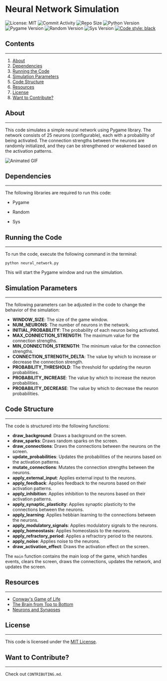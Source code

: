 # Neural Network Simulation

![License: MIT](https://img.shields.io/bower/l/bootstrap?style=flat-square)
![Commit Activity](https://img.shields.io/github/last-commit/jainsid24/neural-network-simulation?style=flat-square)
![Repo Size](https://img.shields.io/github/repo-size/jainsid24/neural-network-simulation?style=flat-square)
![Python Version](https://img.shields.io/badge/Python-3.x-blue?style=flat-square)
![Pygame Version](https://img.shields.io/badge/Pygame-2.0.2-red?style=flat-square)
![Random Version](https://img.shields.io/badge/Random-3.9.6-orange?style=flat-square)
![Sys Version](https://img.shields.io/badge/Sys-3.9.6-blue?style=flat-square)
[![Code style: black](https://img.shields.io/badge/code%20style-black-000000.svg)](https://github.com/psf/black?style=flat-square)

## Contents
---
1. [About](#about)
2. [Dependencies](#dependencies)
3. [Running the Code](#running-the-code)
4. [Simulation Parameters](#simulation-parameters)
5. [Code Structure](#code-structure)
6. [Resources](#resources)
7. [License](#license)
8. [Want to Contribute?](#want-to-contribute)


## About
---

This code simulates a simple neural network using Pygame library. The network consists of 25 neurons (configurable), each with a probability of being activated. The connection strengths between the neurons are randomly initialized, and they can be strengthened or weakened based on the activation patterns.

![Animated GIF](network.gif)

## Dependencies
---

The following libraries are required to run this code:

* Pygame
* Random

* Sys

## Running the Code
---

To run the code, execute the following command in the terminal:

```
python neural_network.py
```

This will start the Pygame window and run the simulation.

## Simulation Parameters
---

The following parameters can be adjusted in the code to change the behavior of the simulation:

- **WINDOW_SIZE**: The size of the game window.
- **NUM_NEURONS**: The number of neurons in the network.
- **INITIAL_PROBABILITY**: The probability of each neuron being activated.
- **MAX_CONNECTION_STRENGTH**: The maximum value for the connection strengths.
- **MIN_CONNECTION_STRENGTH**: The minimum value for the connection strengths.
- **CONNECTION_STRENGTH_DELTA**: The value by which to increase or decrease the connection strength.
- **PROBABILITY_THRESHOLD**: The threshold for updating the neuron probabilities.
- **PROBABILITY_INCREASE**: The value by which to increase the neuron probabilities.
- **PROBABILITY_DECREASE**: The value by which to decrease the neuron probabilities.

## Code Structure
---

The code is structured into the following functions:

- **draw_background**: Draws a background on the screen.
- **draw_sparks**: Draws random sparks on the screen.
- **draw_connections**: Draws the connections between the neurons on the screen.
- **update_probabilities**: Updates the probabilities of the neurons based on the activation patterns.
- **mutate_connections**: Mutates the connection strengths between the neurons.
- **apply_external_input**: Applies external input to the neurons.
- **apply_feedback**: Applies feedback to the neurons based on their activation patterns.
- **apply_inhibition**: Applies inhibition to the neurons based on their activation patterns.
- **apply_synaptic_plasticity**: Applies synaptic plasticity to the connections between the neurons.
- **apply_learning**: Applies hebbian learning to the connections between the neurons.
- **apply_modulatory_signals**: Applies modulatory signals to the neurons.
- **apply_homeostasis**: Applies homeostasis to the neurons.
- **apply_refractory_period**: Applies a refractory period to the neurons.
- **apply_noise**: Applies noise to the neurons.
- **draw_activation_effect**: Draws the activation effect on the screen.

The `main` function contains the main loop of the game, which handles events, clears the screen, draws the connections, updates the network, and updates the screen.

## Resources
---
- [Conway's Game of Life](https://en.wikipedia.org/wiki/Conway%27s_Game_of_Life)
- [The Brain from Top to Bottom](https://thebrain.mcgill.ca/flash/index_d.html)
- [Neurons and Synapses](https://mind.ilstu.edu/curriculum/neurons_intro/neurons_intro.html)
## License
---

This code is licensed under the [MIT License](https://opensource.org/licenses/MIT).

## Want to Contribute?
---

Check out `CONTRIBUTING.md`.